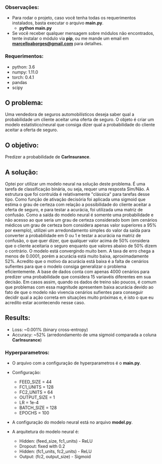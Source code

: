 ### Observações:
- Para rodar o projeto, caso você tenha todas os requerimentos instalados, basta executar o arquivo <b>main.py</b>.
    - <b>python main.py</b>
- Se você receber qualquer mensagem sobre módulos não encontrados, tente instalar o módulo via <b>pip</b>, ou me
mande um email em <b>marcelloaborges@gmail.com</b> para detalhes.


### Requerimentos:
- python: 3.6
- numpy: 1.11.0
- torch: 0.4.1
- pandas
- scipy


## O problema:
Uma vendedora de seguros automobilísticos deseja saber qual a probabilidade um cliente aceitar uma oferta de seguro.
O objeto é criar um modelo estatístico/neural que consiga dizer qual a probabilidade do cliente aceitar a oferta de
seguro.


## O objetivo:
Predizer a probabilidade de <b>CarInsurance</b>.


## A solução:
Optei por utilizar um modelo neural na solução deste problema. É uma tarefa de classificação binária, ou seja,
requer uma resposta Sim/Não. A estrutura que foi contruída é relativamente "clássica" para tarefas desse tipo.
Como função de ativação decisória foi aplicada uma sigmoid que estima o grau de certeza com relação a possibilidade
do cliente aceitar a oferta de seguro, e para testar a acurácia, foi utilizada uma matriz de confusão. Como a saída do
modelo neural é somente uma probabilidade e não acesso ao que seria um grau de certeza considerado bom (em cenários 
médicos um grau de certeza bom considera apenas valor superiores a 95% por exemplo), utilizei um arredondamento simples 
do valor da saída para converter a probabilidade em 0 ou 1 e testar a acurácia na matriz de confusão, o que quer dizer,
que qualquer valor acima de 50% considera que o cliente aceitaria o seguro enquanto que valores abaixo de 50% dizem o
contrário.
O modelo está convergindo muito bem. A taxa de erro chega a menos de 0.0001, porém a acurácia está muito baixa, 
aproximadamente 52%. Acredito que o motivo da acurácia está baixa é a falta de cenários sufientes para que o modelo
consiga generalizar o problema eficientemente. A base de dados conta com apenas 4000 cenários para predizer uma 
probabilidade que considera 15 variavéis diferentes em sua decisão. Em casos assim, quando os dados de treino são 
poucos, é comum que problemas com essa magnitude apresentem baixa acurácia devido ao fato de que o modelo não vivencia
cenários sufientes para conseguir decidir qual a ação correta em situações muito próximas e, é isto o que eu acredito
estar acontecendo nesse caso.


## Results:
- Loss: ~0.001% (binary cross-entropy)
- Accuracy: ~52% (arredondamento de uma sigmoid comparada a coluna <b>CarInsurance</b>)


### Hyperparametros:
- O arquivo com a configuração de hyperparametros é o <b>main.py</b>.
- Configuração:
  - FEED_SIZE = 44
  - FC1_UNITS = 128 
  - FC2_UNITS = 64 
  - OUTPUT_SIZE = 1
  - LR = 1e-4
  - BATCH_SIZE = 128
  - EPOCHS = 100


- A configuração do modelo neural está no arquivo <b>model.py</b>.
- A arquitetura do modelo neural é:
  - Hidden: (feed_size, fc1_units)   - ReLU    
  - Dropout: fixed with 0.2
  - Hidden: (fc1_units, fc2_units)   - ReLU    
  - Output: (fc2, output_size)       - Sigmoid